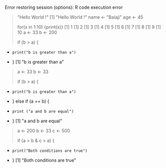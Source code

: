 Error restoring session (options): R code execution error

> "Hello World !"
[1] "Hello World !"
> name <- "Balaji"
> age <- 45
> 
> for(x in 1:10) {print(x)}
[1] 1
[1] 2
[1] 3
[1] 4
[1] 5
[1] 6
[1] 7
[1] 8
[1] 9
[1] 10
> a <- 33
> b <- 200
> 
> if (b > a) {
+     print("b is greater than a")
+ }
[1] "b is greater than a"
> 
> a <- 33
> b <- 33
> 
> if (b > a) {
+     print("b is greater than a")
+ } else if (a == b) {
+     print ("a and b are equal")
+ }
[1] "a and b are equal"
> 
> a <- 200
> b <- 33
> c <- 500
> 
> if (a > b & c > a) {
+     print("Both conditions are true")
+ }
[1] "Both conditions are true"
